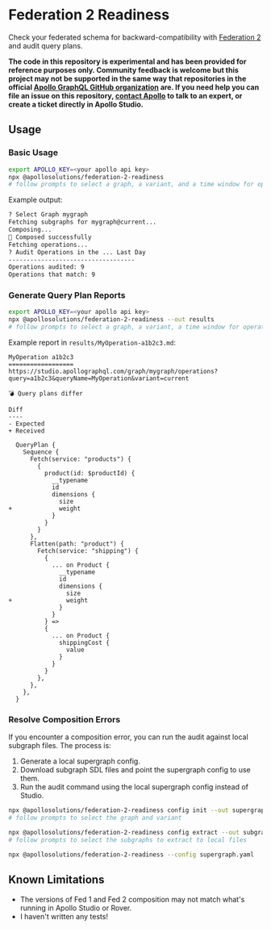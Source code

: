 # Federation 2 Readiness

Check your federated schema for backward-compatibility with [Federation 2](https://www.apollographql.com/docs/federation/v2) and audit query plans.

**The code in this repository is experimental and has been provided for reference purposes only. Community feedback is welcome but this project may not be supported in the same way that repositories in the official [Apollo GraphQL GitHub organization](https://github.com/apollographql) are. If you need help you can file an issue on this repository, [contact Apollo](https://www.apollographql.com/contact-sales) to talk to an expert, or create a ticket directly in Apollo Studio.**

## Usage

### Basic Usage

```sh
export APOLLO_KEY=<your apollo api key>
npx @apollosolutions/federation-2-readiness
# follow prompts to select a graph, a variant, and a time window for operations
```

Example output:

```sh
? Select Graph mygraph
Fetching subgraphs for mygraph@current...
Composing...
🎉 Composed successfully
Fetching operations...
? Audit Operations in the ... Last Day
-----------------------------------
Operations audited: 9
Operations that match: 9
```

### Generate Query Plan Reports

```sh
export APOLLO_KEY=<your apollo api key>
npx @apollosolutions/federation-2-readiness --out results
# follow prompts to select a graph, a variant, a time window for operations
```

Example report in `results/MyOperation-a1b2c3.md`:

```
MyOperation a1b2c3
==================
https://studio.apollographql.com/graph/mygraph/operations?query=a1b2c3&queryName=MyOperation&variant=current

💣 Query plans differ

Diff
----
- Expected
+ Received

  QueryPlan {
    Sequence {
      Fetch(service: "products") {
        {
          product(id: $productId) {
            __typename
            id
            dimensions {
              size
+             weight
            }
          }
        }
      },
      Flatten(path: "product") {
        Fetch(service: "shipping") {
          {
            ... on Product {
              __typename
              id
              dimensions {
                size
+               weight
              }
            }
          } =>
          {
            ... on Product {
              shippingCost {
                value
              }
            }
          }
        },
      },
    },
  }
```

### Resolve Composition Errors

If you encounter a composition error, you can run the audit against local subgraph files. The process is:

1. Generate a local supergraph config.
2. Download subgraph SDL files and point the supergraph config to use them.
3. Run the audit command using the local supergraph config instead of Studio.

```sh
npx @apollosolutions/federation-2-readiness config init --out supergraph.yaml
# follow prompts to select the graph and variant

npx @apollosolutions/federation-2-readiness config extract --out subgraphs
# follow prompts to select the subgraphs to extract to local files

npx @apollosolutions/federation-2-readiness --config supergraph.yaml
```

## Known Limitations

- The versions of Fed 1 and Fed 2 composition may not match what's running in Apollo Studio or Rover.
- I haven't written any tests!
